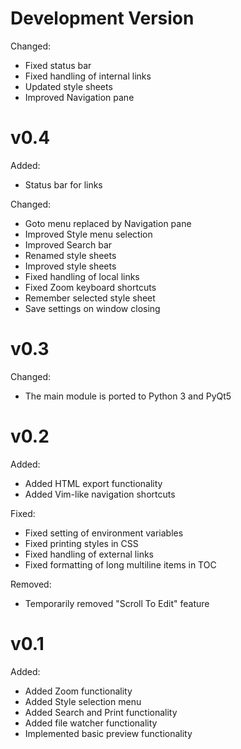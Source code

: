 
# Development Version

Changed:

-   Fixed status bar
-   Fixed handling of internal links
-   Updated style sheets
-   Improved Navigation pane

# v0.4

Added:

-   Status bar for links

Changed:

-   Goto menu replaced by Navigation pane
-   Improved Style menu selection
-   Improved Search bar
-   Renamed style sheets
-   Improved style sheets
-   Fixed handling of local links
-   Fixed Zoom keyboard shortcuts
-   Remember selected style sheet
-   Save settings on window closing

# v0.3

Changed:

-   The main module is ported to Python 3 and PyQt5

# v0.2

Added:

-   Added HTML export functionality
-   Added Vim-like navigation shortcuts

Fixed:

-   Fixed setting of environment variables
-   Fixed printing styles in CSS
-   Fixed handling of external links
-   Fixed formatting of long multiline items in TOC

Removed:

-   Temporarily removed "Scroll To Edit" feature

# v0.1

Added:

-   Added Zoom functionality
-   Added Style selection menu
-   Added Search and Print functionality
-   Added file watcher functionality
-   Implemented basic preview functionality

